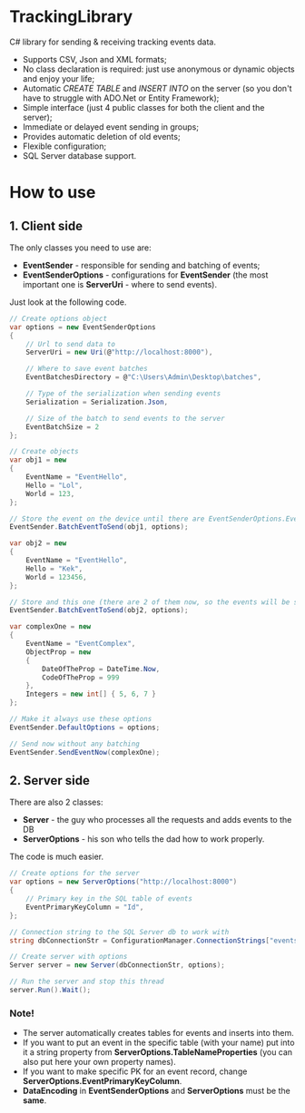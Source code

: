 # TrackingLibrary
C# library for sending &amp; receiving tracking events data.
- Supports CSV, Json and XML formats;
- No class declaration is required: just use anonymous or dynamic objects and enjoy your life;
- Automatic *CREATE TABLE* and *INSERT INTO* on the server (so you don't have to struggle with ADO.Net or Entity Framework);
- Simple interface (just 4 public classes for both the client and the server);
- Immediate or delayed event sending in groups;
- Provides automatic deletion of old events;
- Flexible configuration;
- SQL Server database support.

# How to use
## 1. Client side

The only classes you need to use are:
- __EventSender__ - responsible for sending and batching of events;
- __EventSenderOptions__ - configurations for **EventSender** (the most important one is __ServerUri__ - where to send events).

Just look at the following code.
```C#
// Create options object
var options = new EventSenderOptions
{
    // Url to send data to
    ServerUri = new Uri(@"http://localhost:8000"),

    // Where to save event batches
    EventBatchesDirectory = @"C:\Users\Admin\Desktop\batches",

    // Type of the serialization when sending events
    Serialization = Serialization.Json,

    // Size of the batch to send events to the server
    EventBatchSize = 2
};

// Create objects
var obj1 = new
{
    EventName = "EventHello",
    Hello = "Lol",
    World = 123,
};

// Store the event on the device until there are EventSenderOptions.EventBatchSize events
EventSender.BatchEventToSend(obj1, options);

var obj2 = new
{
    EventName = "EventHello",
    Hello = "Kek",
    World = 123456,
};

// Store and this one (there are 2 of them now, so the events will be sent to the server).
EventSender.BatchEventToSend(obj2, options);

var complexOne = new
{
    EventName = "EventComplex",
    ObjectProp = new
    {
        DateOfTheProp = DateTime.Now,
        CodeOfTheProp = 999
    },
    Integers = new int[] { 5, 6, 7 }
};

// Make it always use these options
EventSender.DefaultOptions = options;

// Send now without any batching
EventSender.SendEventNow(complexOne);
```

## 2. Server side
There are also 2 classes:
- __Server__ - the guy who processes all the requests and adds events to the DB
- __ServerOptions__ - his son who tells the dad how to work properly.

The code is much easier.
```C#
// Create options for the server
var options = new ServerOptions("http://localhost:8000")
{
    // Primary key in the SQL table of events
    EventPrimaryKeyColumn = "Id",
};

// Connection string to the SQL Server db to work with
string dbConnectionStr = ConfigurationManager.ConnectionStrings["events"].ConnectionString;

// Create server with options
Server server = new Server(dbConnectionStr, options);

// Run the server and stop this thread
server.Run().Wait();
```

### Note!
- The server automatically creates tables for events and inserts into them.
- If you want to put an event in the specific table (with your name) put into it a string property from 
__ServerOptions.TableNameProperties__ (you can also put here your own property names).
- If you want to make specific PK for an event record, change __ServerOptions.EventPrimaryKeyColumn__.
- __DataEncoding__ in __EventSenderOptions__ and __ServerOptions__ must be the __same__.
